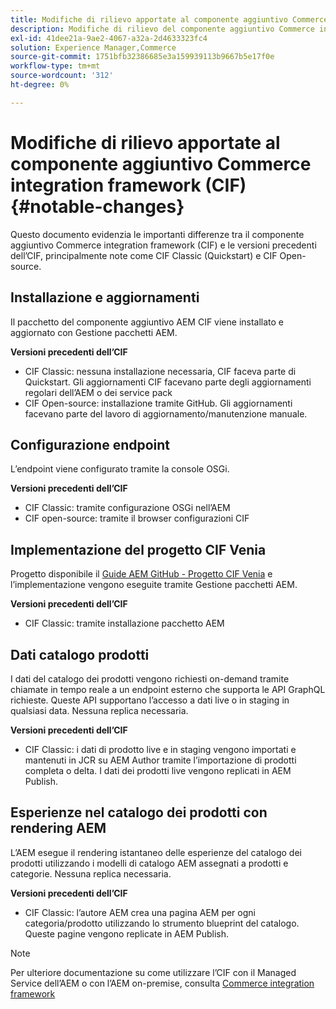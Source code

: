 ```yaml
---
title: Modifiche di rilievo apportate al componente aggiuntivo Commerce integration framework (CIF)
description: Modifiche di rilievo del componente aggiuntivo Commerce integration framework (CIF) rispetto alle versioni precedenti dell’CIF.
exl-id: 41dee21a-9ae2-4067-a32a-2d4633323fc4
solution: Experience Manager,Commerce
source-git-commit: 1751bfb32386685e3a159939113b9667b5e17f0e
workflow-type: tm+mt
source-wordcount: '312'
ht-degree: 0%

---
```


# Modifiche di rilievo apportate al componente aggiuntivo Commerce integration framework (CIF){#notable-changes}

Questo documento evidenzia le importanti differenze tra il componente aggiuntivo Commerce integration framework (CIF) e le versioni precedenti dell’CIF, principalmente note come CIF Classic (Quickstart) e CIF Open-source.

## Installazione e aggiornamenti

Il pacchetto del componente aggiuntivo AEM CIF viene installato e aggiornato con Gestione pacchetti AEM.

**Versioni precedenti dell’CIF**

* CIF Classic: nessuna installazione necessaria, CIF faceva parte di Quickstart. Gli aggiornamenti CIF facevano parte degli aggiornamenti regolari dell’AEM o dei service pack
* CIF Open-source: installazione tramite GitHub. Gli aggiornamenti facevano parte del lavoro di aggiornamento/manutenzione manuale.

## Configurazione endpoint

L’endpoint viene configurato tramite la console OSGi.

**Versioni precedenti dell’CIF**

* CIF Classic: tramite configurazione OSGi nell’AEM
* CIF open-source: tramite il browser configurazioni CIF

## Implementazione del progetto CIF Venia

Progetto disponibile il [Guide AEM GitHub - Progetto CIF Venia](https://github.com/adobe/aem-cif-guides-venia) e l’implementazione vengono eseguite tramite Gestione pacchetti AEM.

**Versioni precedenti dell’CIF**

* CIF Classic: tramite installazione pacchetto AEM

## Dati catalogo prodotti

I dati del catalogo dei prodotti vengono richiesti on-demand tramite chiamate in tempo reale a un endpoint esterno che supporta le API GraphQL richieste. Queste API supportano l’accesso a dati live o in staging in qualsiasi data. Nessuna replica necessaria.

**Versioni precedenti dell’CIF**

* CIF Classic: i dati di prodotto live e in staging vengono importati e mantenuti in JCR su AEM Author tramite l’importazione di prodotti completa o delta. I dati dei prodotti live vengono replicati in AEM Publish.

## Esperienze nel catalogo dei prodotti con rendering AEM

L’AEM esegue il rendering istantaneo delle esperienze del catalogo dei prodotti utilizzando i modelli di catalogo AEM assegnati a prodotti e categorie. Nessuna replica necessaria.

**Versioni precedenti dell’CIF**

* CIF Classic: l’autore AEM crea una pagina AEM per ogni categoria/prodotto utilizzando lo strumento blueprint del catalogo. Queste pagine vengono replicate in AEM Publish.

>[!NOTE]
>
>Per ulteriore documentazione su come utilizzare l’CIF con il Managed Service dell’AEM o con l’AEM on-premise, consulta [Commerce integration framework](https://www.adobe.io/apis/experiencecloud/commerce-integration-framework/getting-started.html)
